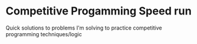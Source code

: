 # Competitive Progamming Speed run

Quick solutions to problems I'm solving to practice competitive programming techniques/logic
